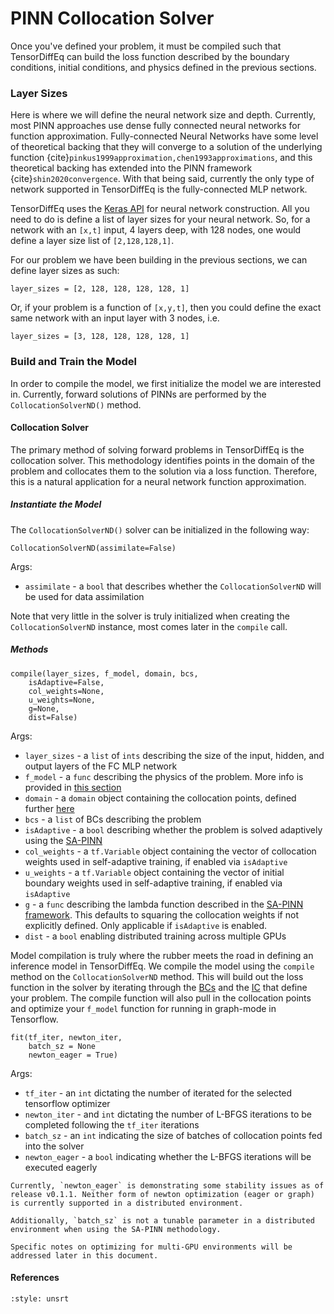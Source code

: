 # PINN Collocation Solver

Once you've defined your problem, it must be compiled such that TensorDiffEq can build the loss function described
by the boundary conditions, initial conditions, and physics defined in the previous sections.

### Layer Sizes

Here is where we will define the neural network size and depth. Currently, most PINN approaches use dense fully connected
neural networks for function approximation. Fully-connected Neural Networks have some level of theoretical backing
that they will converge to a solution of the underlying function {cite}`pinkus1999approximation,chen1993approximations`, and this
theoretical backing has extended into the PINN framework {cite}`shin2020convergence`. With that being said, currently the only type of network supported in
TensorDiffEq is the fully-connected MLP network.

TensorDiffEq uses the [Keras API](https://keras.io/) for neural network construction. All you need to do is define a list of layer
sizes for your neural network. So, for a network with an `[x,t]` input, 4 layers deep, with 128 nodes, one would define
a layer size list of `[2,128,128,1]`.

For our problem we have been building in the previous sections, we can define layer sizes as such:

```{code} python
layer_sizes = [2, 128, 128, 128, 128, 1]
```

Or, if your problem is a function of `[x,y,t]`, then you could define the exact same network with an input layer with 3 nodes, i.e.

```{code} python
layer_sizes = [3, 128, 128, 128, 128, 1]
```

### Build and Train the Model

In order to compile the model, we first initialize the model we are interested in. Currently, forward solutions of PINNs are performed by
the `CollocationSolverND()` method.

#### Collocation Solver

The primary method of solving forward problems in TensorDiffEq is the collocation solver. This methodology identifies points
in the domain of the problem and collocates them to the solution via a loss function. Therefore, this is a natural application
for a neural network function approximation.

##### Instantiate the Model

The `CollocationSolverND()` solver can be initialized in the following way:

```{code} python
CollocationSolverND(assimilate=False)
```

Args:
- `assimilate` - a `bool` that describes whether the `CollocationSolverND` will be used for data assimilation

Note that very little in the solver is truly initialized when creating the `CollocationSolverND` instance, most comes later in the `compile` call.

##### Methods

```{code} python
compile(layer_sizes, f_model, domain, bcs,
    isAdaptive=False,
    col_weights=None,
    u_weights=None,
    g=None,
    dist=False)
```

Args:
- `layer_sizes` - a `list` of `ints` describing the size of the input, hidden, and output layers of the FC MLP network
- `f_model` - a `func` describing the physics of the problem. More info is provided in [this section](../../physics/index.ipynb)
- `domain` - a `domain` object containing the collocation points, defined further [here](../../domain/index.ipynb)
- `bcs` - a `list` of BCs describing the problem
- `isAdaptive` - a `bool` describing whether the problem is solved adaptively using the [SA-PINN](https://arxiv.org/pdf/2009.04544.pdf)
- `col_weights` - a `tf.Variable` object containing the vector of collocation weights used in self-adaptive training, if enabled via `isAdaptive`
- `u_weights` - a `tf.Variable` object containing the vector of initial boundary weights used in self-adaptive training, if enabled via `isAdaptive`
- `g` - a `func` describing the lambda function described in the [SA-PINN framework](https://arxiv.org/pdf/2009.04544.pdf). This defaults to squaring the collocation weights if not explicitly defined.
Only applicable if `isAdaptive` is enabled.
- `dist` - a `bool` enabling distributed training across multiple GPUs

Model compilation is truly where the rubber meets the road in defining an inference model in TensorDiffEq. We compile the model using the `compile` method on the
`CollocationSolverND` method. This will build out the loss function in the solver by iterating through the [BCs](../../ic-bc/bc/index.ipynb) and the [IC](../../ic-bc/ic/index.ipynb)
that define your problem. The compile function will also pull in the collocation points and optimize your `f_model` function for running in graph-mode in Tensorflow.

```{code} python
fit(tf_iter, newton_iter,
    batch_sz = None
    newton_eager = True)
```

Args:
- `tf_iter` - an `int` dictating the number of iterated for the selected tensorflow optimizer
- `newton_iter` - and `int` dictating the number of L-BFGS iterations to be completed following the `tf_iter` iterations
- `batch_sz` - an `int` indicating the size of batches of collocation points fed into the solver
- `newton_eager` - a `bool` indicating whether the L-BFGS iterations will be executed eagerly

```{note}
Currently, `newton_eager` is demonstrating some stability issues as of release v0.1.1. Neither form of newton optimization (eager or graph)
is currently supported in a distributed environment.

Additionally, `batch_sz` is not a tunable parameter in a distributed environment when using the SA-PINN methodology.

Specific notes on optimizing for multi-GPU environments will be addressed later in this document.
```


#### References
```{bibliography} ../../references.bib
:style: unsrt
```

